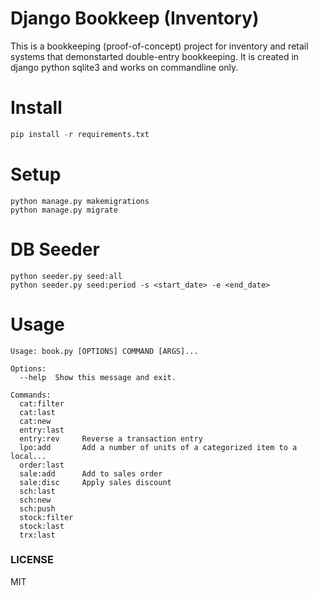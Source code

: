 Django Bookkeep (Inventory)
===

This is a bookkeeping (proof-of-concept) project for inventory and retail systems that demonstarted 
double-entry bookkeeping. It is created in django python sqlite3 and works on commandline only.


# Install
```python
pip install -r requirements.txt
```

# Setup
```
python manage.py makemigrations
python manage.py migrate
```

# DB Seeder
```
python seeder.py seed:all
python seeder.py seed:period -s <start_date> -e <end_date>
```

# Usage
```
Usage: book.py [OPTIONS] COMMAND [ARGS]...                                  
                                                                            
Options:                                                                    
  --help  Show this message and exit.                                       
                                                                            
Commands:                                                                   
  cat:filter                                                                
  cat:last                                                                  
  cat:new                                                                   
  entry:last                                                                
  entry:rev     Reverse a transaction entry                                 
  lpo:add       Add a number of units of a categorized item to a local...   
  order:last                                                                
  sale:add      Add to sales order                                          
  sale:disc     Apply sales discount                                        
  sch:last                                                                  
  sch:new                                                                   
  sch:push                                                                  
  stock:filter                                                              
  stock:last                                                                
  trx:last                                                                  
```

### LICENSE

MIT